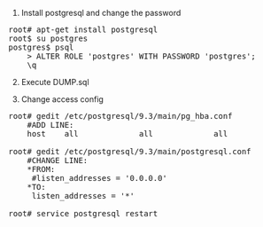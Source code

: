
1. Install postgresql and change the password
<pre>
root# apt-get install postgresql
root$ su postgres
postgres$ psql
	> ALTER ROLE 'postgres' WITH PASSWORD 'postgres';
	\q
</pre>
2. Execute DUMP.sql

3. Change access config 
<pre>
root# gedit /etc/postgresql/9.3/main/pg_hba.conf
	#ADD LINE:
	host    all             all             all		        md5
	
root# gedit /etc/postgresql/9.3/main/postgresql.conf		
	#CHANGE LINE:
	*FROM:
	 #listen_addresses = '0.0.0.0'
	*TO: 
	 listen_addresses = '*'
	 
root# service postgresql restart
</pre>
